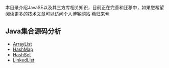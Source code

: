 本目录介绍JavaSE以及其三方库相关知识，目前正在完善和迁移中，如果您希望阅读更多的技术文章可以访问个人博客网站 [燕归来兮](https://www.zhoutao123.com/page/book/3)

## Java集合源码分析
+ [ArrayList](./collection/ArrayList底层源码分析.md)
+ [HashMap](./collection/HashMap底层源码分析.md)
+ [HashSet](./collection/HashSet底层源码分析.md)
+ [LinkedList](./collection/LinkedList底层源码分析.md)
